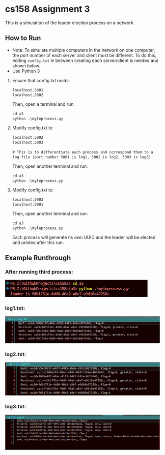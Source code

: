 # cs158 Assignment 3

This is a simulation of the leader election process on a network.

## How to Run

- Note: To simulate multiple computers in the network on one computer, the port number of each server and client must be different. To do this, editing `config.txt` in between creating each server/client is needed and shown below.
- Use Python 3

1. Ensure that config.txt reads:

   ```
   localhost,5001
   localhost,5002
   ```

   Then, open a terminal and run:

   ```
   cd a3
   python .\myleprocess.py
   ```

2. Modify config.txt to:

   ```
   localhost,5002
   localhost,5003

   # This is to differentiate each process and correspond them to a log file (port number 5001 is log1, 5002 is log2, 5003 is log3)
   ```

   Then, open another terminal and run:

   ```
   cd a3
   python .\myleprocess.py
   ```

3. Modify config.txt to:
   ```
   localhost,5003
   localhost,5001
   ```
   Then, open another terminal and run:
   ```
   cd a3
   python .\myleprocess.py
   ```
   Each process will generate its own UUID and the leader will be elected and printed after this run.

## Example Runthrough

### After running third process:

![alt text](screenshots/image.png)

### log1.txt:

![alt text](screenshots/image-1.png)

### log2.txt:

![alt text](screenshots/image-2.png)

### log3.txt:

![alt text](screenshots/image-3.png)
